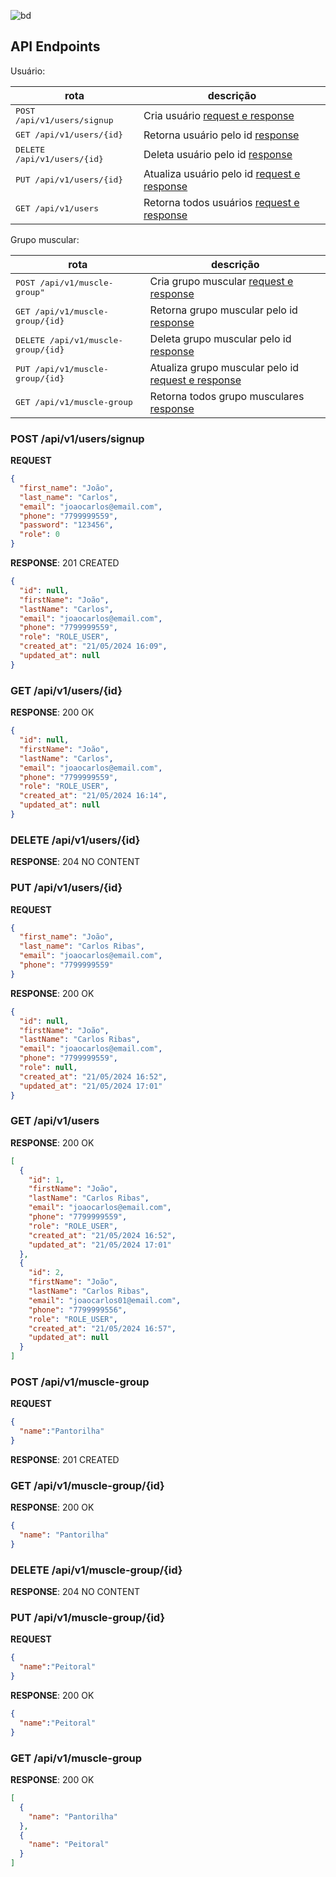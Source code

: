 ![bd](https://github.com/joaocarlosjunior/personal-gym-api/assets/83256465/001e6225-1216-4971-9b2c-da82a11ee2ca)

<h2 id="rotas">API Endpoints</h2>
Usuário:

| rota                                  | descrição                                                  |
|---------------------------------------|------------------------------------------------------------|
| <kbd>POST /api/v1/users/signup </kbd> | Cria usuário [request e response](#post-user-signup)       |
| <kbd>GET /api/v1/users/{id} </kbd>    | Retorna usuário pelo id [response](#get-user)              |
| <kbd>DELETE /api/v1/users/{id} </kbd> | Deleta usuário pelo id [response](#delete-user)            |
| <kbd>PUT /api/v1/users/{id} </kbd>    | Atualiza usuário pelo id [request e response](#put-user)   |
| <kbd>GET /api/v1/users </kbd>         | Retorna todos usuários [request e response](#get-all-user) |

Grupo muscular:

| rota                                         | descrição                                                               |
|----------------------------------------------|-------------------------------------------------------------------------|
| <kbd>POST /api/v1/muscle-group" </kbd>       | Cria grupo muscular [request e response](#post-muscle-group)            |
| <kbd>GET /api/v1/muscle-group/{id} </kbd>    | Retorna grupo muscular pelo id [response](#get-muscle-group)            |
| <kbd>DELETE /api/v1/muscle-group/{id} </kbd> | Deleta grupo muscular pelo id [response](#delete-muscle-group)          |
| <kbd>PUT /api/v1/muscle-group/{id} </kbd>    | Atualiza grupo muscular pelo id [request e response](#put-muscle-group) |
| <kbd>GET /api/v1/muscle-group </kbd>         | Retorna todos grupo musculares [response](#get-muscle-group)            |

<h3 id="post-user-signup">POST /api/v1/users/signup</h3>

**REQUEST**
```json
{
  "first_name": "João",
  "last_name": "Carlos",
  "email": "joaocarlos@email.com",
  "phone": "7799999559",
  "password": "123456",
  "role": 0
}
```

**RESPONSE**: 201 CREATED
```json
{
  "id": null,
  "firstName": "João",
  "lastName": "Carlos",
  "email": "joaocarlos@email.com",
  "phone": "7799999559",
  "role": "ROLE_USER",
  "created_at": "21/05/2024 16:09",
  "updated_at": null
}
```

<h3 id="get-user">GET /api/v1/users/{id}</h3>

**RESPONSE**: 200 OK
```json
{
  "id": null,
  "firstName": "João",
  "lastName": "Carlos",
  "email": "joaocarlos@email.com",
  "phone": "7799999559",
  "role": "ROLE_USER",
  "created_at": "21/05/2024 16:14",
  "updated_at": null
}
```
<h3 id="delete-user">DELETE /api/v1/users/{id}</h3>

**RESPONSE**: 204 NO CONTENT
<h3 id="put-user">PUT /api/v1/users/{id}</h3>

**REQUEST**
```json
{
  "first_name": "João",
  "last_name": "Carlos Ribas",
  "email": "joaocarlos@email.com",
  "phone": "7799999559"
}
```

**RESPONSE**: 200 OK
```json
{
  "id": null,
  "firstName": "João",
  "lastName": "Carlos Ribas",
  "email": "joaocarlos@email.com",
  "phone": "7799999559",
  "role": null,
  "created_at": "21/05/2024 16:52",
  "updated_at": "21/05/2024 17:01"
}
```

<h3 id="get-all-user">GET /api/v1/users</h3>

**RESPONSE**: 200 OK
```json
[
  {
    "id": 1,
    "firstName": "João",
    "lastName": "Carlos Ribas",
    "email": "joaocarlos@email.com",
    "phone": "7799999559",
    "role": "ROLE_USER",
    "created_at": "21/05/2024 16:52",
    "updated_at": "21/05/2024 17:01"
  },
  {
    "id": 2,
    "firstName": "João",
    "lastName": "Carlos Ribas",
    "email": "joaocarlos01@email.com",
    "phone": "7799999556",
    "role": "ROLE_USER",
    "created_at": "21/05/2024 16:57",
    "updated_at": null
  }
]
```

<h3 id="post-muscle-group">POST /api/v1/muscle-group</h3>

**REQUEST**
```json
{
  "name":"Pantorilha"
}
```

**RESPONSE**: 201 CREATED

<h3 id="get-muscle-group">GET /api/v1/muscle-group/{id}</h3>

**RESPONSE**: 200 OK
```json
{
  "name": "Pantorilha"
}
```

<h3 id="delete-muscle-group">DELETE /api/v1/muscle-group/{id}</h3>

**RESPONSE**: 204 NO CONTENT

<h3 id="put-muscle-group">PUT /api/v1/muscle-group/{id}</h3>

**REQUEST**
```json
{
  "name":"Peitoral"
}
```

**RESPONSE**: 200 OK
```json
{
  "name":"Peitoral"
}
```

<h3 id="get-muscle-group">GET /api/v1/muscle-group</h3>

**RESPONSE**: 200 OK
```json
[
  {
    "name": "Pantorilha"
  },
  {
    "name": "Peitoral"
  }
]
```



